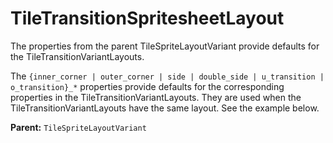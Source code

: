 # TileTransitionSpritesheetLayout

The properties from the parent TileSpriteLayoutVariant provide defaults for the TileTransitionVariantLayouts.

The `{inner_corner | outer_corner | side | double_side | u_transition | o_transition}_*` properties provide defaults for the corresponding properties in the TileTransitionVariantLayouts. They are used when the TileTransitionVariantLayouts have the same layout. See the example below.

**Parent:** `TileSpriteLayoutVariant`

